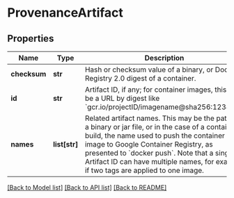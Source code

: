 # ProvenanceArtifact

## Properties
Name | Type | Description | Notes
------------ | ------------- | ------------- | -------------
**checksum** | **str** | Hash or checksum value of a binary, or Docker Registry 2.0 digest of a container. | [optional] 
**id** | **str** | Artifact ID, if any; for container images, this will be a URL by digest like &#x60;gcr.io/projectID/imagename@sha256:123456&#x60;. | [optional] 
**names** | **list[str]** | Related artifact names. This may be the path to a binary or jar file, or in the case of a container build, the name used to push the container image to Google Container Registry, as presented to &#x60;docker push&#x60;. Note that a single Artifact ID can have multiple names, for example if two tags are applied to one image. | [optional] 

[[Back to Model list]](../README.md#documentation-for-models) [[Back to API list]](../README.md#documentation-for-api-endpoints) [[Back to README]](../README.md)


